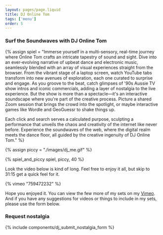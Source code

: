 ```yaml
---
layout: pages/page.liquid
title: DJ Online Tom
tags: ['menu']
order: 5
---
```


### Surf the Soundwaves with DJ Online Tom

{% assign spiel = "Immerse yourself in a multi-sensory, real-time journey where Online Tom crafts an intricate tapestry of sound and sight. Dive into an ever-evolving narrative of upbeat dance and electronic music, seamlessly blended with an array of visual experiences straight from the browser. From the vibrant stage of a laptop screen, watch YouTube tabs transform into new avenues of exploration, each one curated to surprise and engage. As you groove to the beat, catch glimpses of '90s Aussie TV show intros and iconic commercials, adding a layer of nostalgia to the live experience. But the show is more than a spectacle—it's an interactive soundscape where you're part of the creative process. Picture a shared Zoom session that brings the crowd into the spotlight, or maybe interactive games like Wordle and GeoGuessr to shake things up. 

Each click and search serves a calculated purpose, sculpting a performance that unveils the chaos and creativity of the internet like never before. Experience the soundwaves of the web, where the digital realm meets the dance floor, all guided by the creative ingenuity of DJ Online Tom." %}

{% assign piccy = "./images/dj_me.gif" %}

{% spiel_and_piccy spiel, piccy, 40 %}

Look the video below is kind of long. Feel free to enjoy it all, but skip to 31:15 get a quick feel for it.

{% vimeo "759472232" %}

Hope you enjoyed it. You can view the few more of my sets on my [Vimeo](https://vimeo.com/onlinetom). And if you have any suggestions for videos or things to include in my sets, please use the form below.

### Request nostalgia
{% include components/dj_submit_nostalgia_form %}
